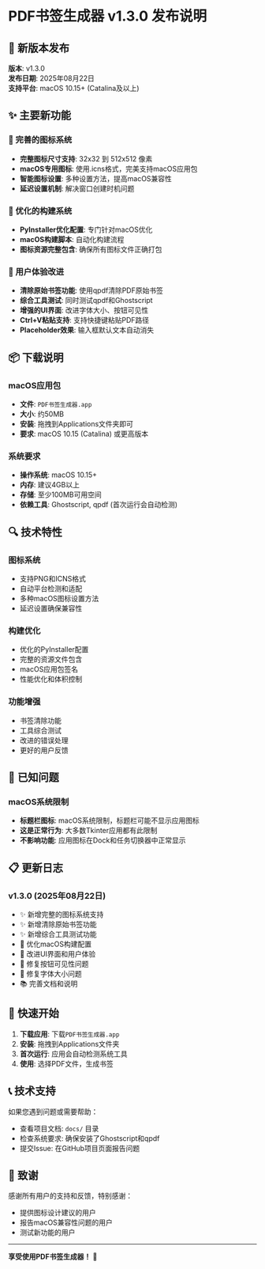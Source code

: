 # PDF书签生成器 v1.3.0 发布说明

## 🎉 新版本发布

**版本**: v1.3.0  
**发布日期**: 2025年08月22日  
**支持平台**: macOS 10.15+ (Catalina及以上)

## ✨ 主要新功能

### 🎨 完善的图标系统
- **完整图标尺寸支持**: 32x32 到 512x512 像素
- **macOS专用图标**: 使用.icns格式，完美支持macOS应用包
- **智能图标设置**: 多种设置方法，提高macOS兼容性
- **延迟设置机制**: 解决窗口创建时机问题

### 🔧 优化的构建系统
- **PyInstaller优化配置**: 专门针对macOS优化
- **macOS构建脚本**: 自动化构建流程
- **图标资源完整包含**: 确保所有图标文件正确打包

### 🚀 用户体验改进
- **清除原始书签功能**: 使用qpdf清除PDF原始书签
- **综合工具测试**: 同时测试qpdf和Ghostscript
- **增强的UI界面**: 改进字体大小、按钮可见性
- **Ctrl+V粘贴支持**: 支持快捷键粘贴PDF路径
- **Placeholder效果**: 输入框默认文本自动消失

## 📦 下载说明

### macOS应用包
- **文件**: `PDF书签生成器.app`
- **大小**: 约50MB
- **安装**: 拖拽到Applications文件夹即可
- **要求**: macOS 10.15 (Catalina) 或更高版本

### 系统要求
- **操作系统**: macOS 10.15+
- **内存**: 建议4GB以上
- **存储**: 至少100MB可用空间
- **依赖工具**: Ghostscript, qpdf (首次运行会自动检测)

## 🔍 技术特性

### 图标系统
- 支持PNG和ICNS格式
- 自动平台检测和适配
- 多种macOS图标设置方法
- 延迟设置确保兼容性

### 构建优化
- 优化的PyInstaller配置
- 完整的资源文件包含
- macOS应用包签名
- 性能优化和体积控制

### 功能增强
- 书签清除功能
- 工具综合测试
- 改进的错误处理
- 更好的用户反馈

## 🐛 已知问题

### macOS系统限制
- **标题栏图标**: macOS系统限制，标题栏可能不显示应用图标
- **这是正常行为**: 大多数Tkinter应用都有此限制
- **不影响功能**: 应用图标在Dock和任务切换器中正常显示

## 📋 更新日志

### v1.3.0 (2025年08月22日)
- ✨ 新增完整的图标系统支持
- ✨ 新增清除原始书签功能
- ✨ 新增综合工具测试功能
- 🔧 优化macOS构建配置
- 🔧 改进UI界面和用户体验
- 🐛 修复按钮可见性问题
- 🐛 修复字体大小问题
- 📚 完善文档和说明

## 🚀 快速开始

1. **下载应用**: 下载`PDF书签生成器.app`
2. **安装**: 拖拽到Applications文件夹
3. **首次运行**: 应用会自动检测系统工具
4. **使用**: 选择PDF文件，生成书签

## 📞 技术支持

如果您遇到问题或需要帮助：
- 查看项目文档: `docs/` 目录
- 检查系统要求: 确保安装了Ghostscript和qpdf
- 提交Issue: 在GitHub项目页面报告问题

## 🙏 致谢

感谢所有用户的支持和反馈，特别感谢：
- 提供图标设计建议的用户
- 报告macOS兼容性问题的用户
- 测试新功能的用户

---

**享受使用PDF书签生成器！** 🎉
